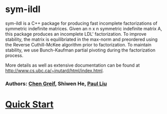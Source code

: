 sym-ildl
========

sym-ildl is a C++ package for producing fast incomplete factorizations of symmetric indefinite matrices. Given an n x n symmetric indefinite matrix A, this package produces an incomplete LDL' factorization. To improve stability, the matrix is equilibriated in the max-norm and preordered using the Reverse Cuthill-McKee algorithm prior to factorization. To maintain stability, we use Bunch-Kaufman partial pivoting during the factorization process.

More details as well as extensive documentation can be found at <a href="http://www.cs.ubc.ca/~inutard/html/index.html">http://www.cs.ubc.ca/~inutard/html/index.html</a>.

### Authors: <a href="http://www.cs.ubc.ca/~greif/">Chen Greif</a>, Shiwen He, <a href="https://cs.stanford.edu/people/paulliu/">Paul Liu</a>

<a href="https://cs.stanford.edu/people/paulliu/sym-ildl/html/index.html">Quick Start</a>
=======================================================================